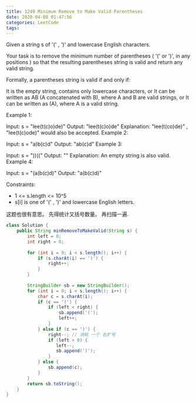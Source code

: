 ```yaml
---
title: 1249 Minimum Remove to Make Valid Parentheses
date: 2020-04-08 01:47:56
categories: LeetCode
tags:
---
```


Given a string s of '(' , ')' and lowercase English characters. 

Your task is to remove the minimum number of parentheses ( '(' or ')', in any positions ) so that the resulting parentheses string is valid and return any valid string.

Formally, a parentheses string is valid if and only if:

It is the empty string, contains only lowercase characters, or
It can be written as AB (A concatenated with B), where A and B are valid strings, or
It can be written as (A), where A is a valid string.
 

Example 1:

Input: s = "lee(t(c)o)de)"
Output: "lee(t(c)o)de"
Explanation: "lee(t(co)de)" , "lee(t(c)ode)" would also be accepted.
Example 2:

Input: s = "a)b(c)d"
Output: "ab(c)d"
Example 3:

Input: s = "))(("
Output: ""
Explanation: An empty string is also valid.
Example 4:

Input: s = "(a(b(c)d)"
Output: "a(b(c)d)"
 

Constraints:

- 1 <= s.length <= 10^5
- s[i] is one of  '(' , ')' and lowercase English letters.


这题也很有意思。 先得统计又括号数量。 再扫描一遍.

```java
class Solution {
    public String minRemoveToMakeValid(String s) {
        int left = 0;
        int right = 0;
        
        for (int i = 0; i < s.length(); i++) {
            if (s.charAt(i) == ')') {
                right++;
            }
        }
        
        StringBuilder sb = new StringBuilder();
        for (int i = 0; i < s.length(); i++) {
            char c = s.charAt(i);
            if (c == '(') {
                if (left < right) {
                    sb.append('(');
                    left++;
                }
            } else if (c == ')') {
                right--; // 消耗 一个 右扩号
                if (left > 0) {
                   left--;
                   sb.append(')');
                }
            } else {
                sb.append(c);
            }
        }
        return sb.toString();
    }
}
```


